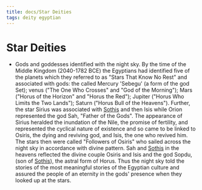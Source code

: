 ```yaml
---
title: docs/Star Deities
tags: deity egyptian
---
```


# Star Deities
- Gods and goddesses identified with the night sky. By the time of the Middle Kingdom (2040-1782 BCE) the Egyptians had identified five of the planets which they referred to as "Stars That Know No Rest" and associated with gods: the called Mercury 'Sebegu' (a form of the god Set); venus ("The One Who Crosses" and "God of the Morning"); Mars ("Horus of the Horizon" and "Horus the Red"); Jupiter ("Horus Who Limits the Two Lands"); Saturn ("Horus Bull of the Heavens"). Further, the star Sirius was associated with [Sothis](Sothis.md) and then Isis while Orion represented the god Sah, "Father of the Gods". The appearance of Sirius heralded the inundation of the Nile, the promise of fertility, and represented the cyclical nature of existence and so came to be linked to Osiris, the dying and reviving god, and Isis, the one who revived him. The stars then were called "Followers of Osiris" who sailed across the night sky in accordance with divine pattern. Sah and [Sothis](Sothis.md) in the heavens reflected the divine couple Osiris and Isis and the god Sopdu, (son of [Sothis](Sothis.md)), the astral form of Horus. Thus the night sky told the stories of the most meaningful stories of the Egyptian culture and assured the people of an eternity in the gods' presence when they looked up at the stars.